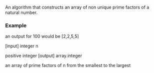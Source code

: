 An algorithm that constructs an array of non unique prime factors of a natural number.

### Example
an output for 100 would be [2,2,5,5]

[input] integer n

positive integer
[output] array.integer

an array of prime factors of n from the smallest to the largest
